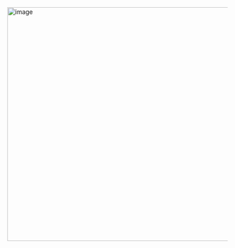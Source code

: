 <img width="534" alt="image" src="https://github.com/hdonghun/disease-prediction/assets/67058000/07c2d254-1dd2-4a44-a859-6778b10dfba7">
